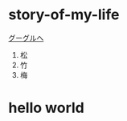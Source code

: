 # story-of-my-life
<!DOCTYPE html>
<html>
  <head>
    <meta charset="utf-8">
    <title>Progate</title>
    <link rel="stylesheet" href="stylesheet.css">
  </head>
 <body>
 <a href="https://google.com">グーグルへ</a>
  <ol>
    <li>松</li>
    <li>竹</li>
    <li>梅</li>
  </ol>
  <h1>hello world</h1>
  </body>
</html>
